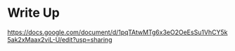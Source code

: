 # Write Up

https://docs.google.com/document/d/1pqTAtwMTg6x3eO2OeEsSu1VhCY5k5ak2xMaax2viL-U/edit?usp=sharing
